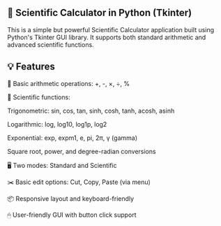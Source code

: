 
🧮 Scientific Calculator in Python (Tkinter)
--------------------------------------------

This is a simple but powerful Scientific Calculator application built using Python's Tkinter GUI library. 
It supports both standard arithmetic and advanced scientific functions.

💡 Features
------------

🧾 Basic arithmetic operations: +, -, ×, ÷, %

🧠 Scientific functions:

Trigonometric: sin, cos, tan, sinh, cosh, tanh, acosh, asinh

Logarithmic: log, log10, log1p, log2

Exponential: exp, expm1, e, pi, 2π, γ (gamma)

Square root, power, and degree-radian conversions

🖥 Two modes: Standard and Scientific

✂️ Basic edit options: Cut, Copy, Paste (via menu)

📦 Responsive layout and keyboard-friendly

🖱 User-friendly GUI with button click support
